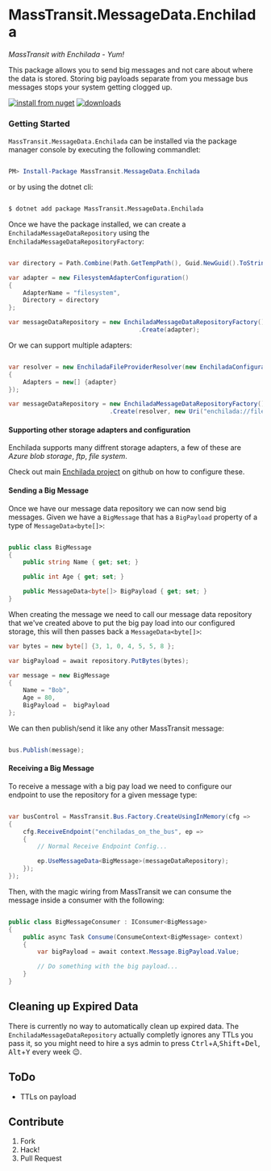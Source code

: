 # MassTransit.MessageData.Enchilada
_MassTransit with Enchilada - Yum!_

This package allows you to send big messages and not care about where the data is stored. Storing big payloads separate from you message bus messages stops your system getting clogged up.

[![install from nuget](http://img.shields.io/nuget/v/MassTransit.MessageData.Enchilada.svg?style=flat-square)](https://www.nuget.org/packages/MassTransit.MessageData.Enchilada)
[![downloads](http://img.shields.io/nuget/dt/MassTransit.MessageData.Enchilada.svg?style=flat-square)](https://www.nuget.org/packages/MassTransit.MessageData.Enchilada)


### Getting Started
`MassTransit.MessageData.Enchilada` can be installed via the package manager console by executing the following commandlet:

```powershell

PM> Install-Package MassTransit.MessageData.Enchilada

```

or by using the dotnet cli:
```bash

$ dotnet add package MassTransit.MessageData.Enchilada

```

Once we have the package installed, we can create a `EnchiladaMessageDataRepository` using the `EnchiladaMessageDataRepositoryFactory`:

```csharp

var directory = Path.Combine(Path.GetTempPath(), Guid.NewGuid().ToString()) + "\\";

var adapter = new FilesystemAdapterConfiguration()
{
    AdapterName = "filesystem",
    Directory = directory
};

var messageDataRepository = new EnchiladaMessageDataRepositoryFactory()
                                    .Create(adapter);

```

Or we can support multiple adapters:

```csharp

var resolver = new EnchiladaFileProviderResolver(new EnchiladaConfiguration()
{
    Adapters = new[] {adapter}
});

var messageDataRepository = new EnchiladaMessageDataRepositoryFactory()
                            .Create(resolver, new Uri("enchilada://filesystem"));

```

#### Supporting other storage adapters and configuration

Enchilada supports many diffrent storage adapters, a few of these are _Azure blob storage_, _ftp_, _file system_. 

Check out main [Enchilada project](https://github.com/sparkeh9/Enchilada) on github on how to configure these. 

#### Sending a Big Message

Once we have our message data repository we can now send big messages. Given we have a `BigMessage` that has a  `BigPayload` property of a type of `MessageData<byte[]>`:

```csharp

public class BigMessage
{
    public string Name { get; set; }

    public int Age { get; set; }

    public MessageData<byte[]> BigPayload { get; set; }
}

```

When creating the message we need to call our message data repository that we've created above to put the big pay load into our configured storage, this will then passes back a `MessageData<byte[]>`:

```csharp
var bytes = new byte[] {3, 1, 0, 4, 5, 5, 8 };

var bigPayload = await repository.PutBytes(bytes);

var message = new BigMessage
{
    Name = "Bob",
    Age = 80,
    BigPayload =  bigPayload
};

```

We can then publish/send it like any other MassTransit message:

```csharp

bus.Publish(message);

```

#### Receiving a Big Message

To receive a message with a big pay load we need to configure our endpoint to use the repository for a given message type:

```csharp

var busControl = MassTransit.Bus.Factory.CreateUsingInMemory(cfg =>
{
    cfg.ReceiveEndpoint("enchiladas_on_the_bus", ep =>
    {
        // Normal Receive Endpoint Config...

        ep.UseMessageData<BigMessage>(messageDataRepository);
    });
});

```

Then, with the magic wiring from MassTransit we can consume the message inside a consumer with the following:
```csharp

public class BigMessageConsumer : IConsumer<BigMessage>
{
    public async Task Consume(ConsumeContext<BigMessage> context)
    {
        var bigPayload = await context.Message.BigPayload.Value;

        // Do something with the big payload...
    }
}

```

## Cleaning up Expired Data

There is currently no way to automatically clean up expired data. The `EnchiladaMessageDataRepository` actually completly ignores any TTLs you pass it, so you might need to hire a sys admin to press <kbd>Ctrl</kbd>+<kbd>A</kbd>,<kbd>Shift</kbd>+<kbd>Del</kbd>, <kbd>Alt</kbd>+<kbd>Y</kbd> every week 😉.

## ToDo

* TTLs on payload

## Contribute

1. Fork
1. Hack!
1. Pull Request